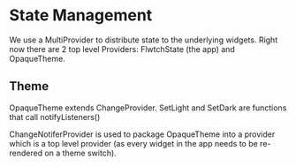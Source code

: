 # State Management

We use a MultiProvider to distribute state to the underlying widgets. Right now there are 2 top
level Providers: FlwtchState (the app) and OpaqueTheme.

## Theme

OpaqueTheme extends ChangeProvider. SetLight and SetDark are functions that call notifyListeners()

ChangeNotiferProvider is used to package OpaqueTheme into a provider which is a top level
provider (as every widget in the app needs to be re-rendered on a theme switch).

